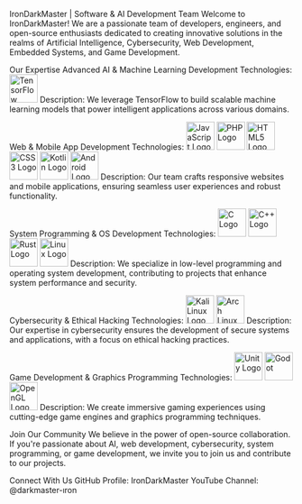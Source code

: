IronDarkMaster | Software & AI Development Team
Welcome to IronDarkMaster!
We are a passionate team of developers, engineers, and open-source enthusiasts dedicated to creating innovative solutions in the realms of Artificial Intelligence, Cybersecurity, Web Development, Embedded Systems, and Game Development.

Our Expertise
Advanced AI & Machine Learning Development
Technologies:
<img src="https://upload.wikimedia.org/wikipedia/commons/2/2d/Tensorflow_logo.svg" alt="TensorFlow Logo" width="50" height="50">
Description:
We leverage TensorFlow to build scalable machine learning models that power intelligent applications across various domains.

Web & Mobile App Development
Technologies:
<img src="https://upload.wikimedia.org/wikipedia/commons/6/6a/JavaScript-logo.png" alt="JavaScript Logo" width="50" height="50"> <img src="https://upload.wikimedia.org/wikipedia/commons/2/27/PHP-logo.svg" alt="PHP Logo" width="50" height="50"> <img src="https://upload.wikimedia.org/wikipedia/commons/6/61/HTML5_logo_and_wordmark.svg" alt="HTML5 Logo" width="50" height="50"> <img src="https://upload.wikimedia.org/wikipedia/commons/d/d5/CSS3_logo_and_wordmark.svg" alt="CSS3 Logo" width="50" height="50"> <img src="https://upload.wikimedia.org/wikipedia/commons/7/74/Kotlin_Icon.png" alt="Kotlin Logo" width="50" height="50"> <img src="https://upload.wikimedia.org/wikipedia/commons/d/d7/Android_robot.svg" alt="Android Logo" width="50" height="50">
Description:
Our team crafts responsive websites and mobile applications, ensuring seamless user experiences and robust functionality.

System Programming & OS Development
Technologies:
<img src="https://upload.wikimedia.org/wikipedia/commons/1/18/C_Programming_Language.svg" alt="C Logo" width="50" height="50"> <img src="https://upload.wikimedia.org/wikipedia/commons/1/1d/C%2B%2B_Logo.svg" alt="C++ Logo" width="50" height="50"> <img src="https://upload.wikimedia.org/wikipedia/commons/d/d5/Rust_programming_language_black_logo.svg" alt="Rust Logo" width="50" height="50"> <img src="https://upload.wikimedia.org/wikipedia/commons/3/35/Tux.svg" alt="Linux Logo" width="50" height="50">
Description:
We specialize in low-level programming and operating system development, contributing to projects that enhance system performance and security.

Cybersecurity & Ethical Hacking
Technologies:
<img src="https://upload.wikimedia.org/wikipedia/commons/2/2a/Kali-dragon-icon.svg" alt="Kali Linux Logo" width="50" height="50"> <img src="https://upload.wikimedia.org/wikipedia/commons/a/a5/Archlinux-icon-crystal-64.svg" alt="Arch Linux" width="50" height="50">
Description:
Our expertise in cybersecurity ensures the development of secure systems and applications, with a focus on ethical hacking practices.

Game Development & Graphics Programming
Technologies:
<img src="https://godotengine.org/assets/press/logo_large_color_light.png" alt="Unity Logo" width="50" height="50"> <img src="https://upload.wikimedia.org/wikipedia/commons/6/6a/Godot_logo.svg" alt="Godot" width="50" height="50"> <img src="https://upload.wikimedia.org/wikipedia/commons/2/2d/OpenGL_logo.svg" alt="OpenGL Logo" width="50" height="50">
Description:
We create immersive gaming experiences using cutting-edge game engines and graphics programming techniques.

Join Our Community
We believe in the power of open-source collaboration. If you're passionate about AI, web development, cybersecurity, system programming, or game development, we invite you to join us and contribute to our projects.

Connect With Us
GitHub Profile: IronDarkMaster
YouTube Channel: @darkmaster-ıron
